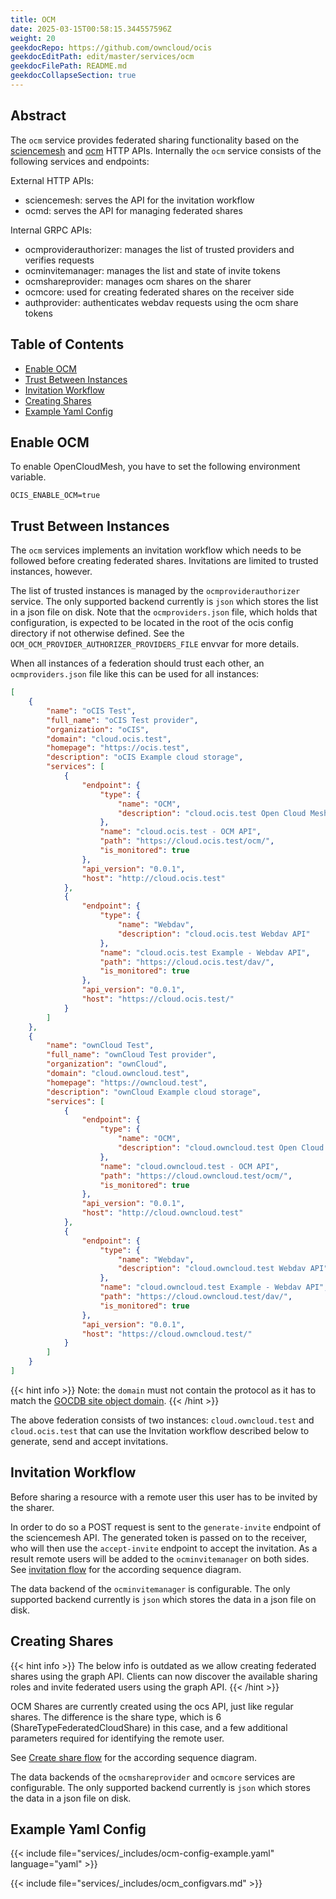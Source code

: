 ```yaml
---
title: OCM
date: 2025-03-15T00:58:15.344557596Z
weight: 20
geekdocRepo: https://github.com/owncloud/ocis
geekdocEditPath: edit/master/services/ocm
geekdocFilePath: README.md
geekdocCollapseSection: true
---
```


<!-- Do not edit this file, it is autogenerated. Edit the service README.md instead -->

## Abstract


The `ocm` service provides federated sharing functionality based on the [sciencemesh](https://sciencemesh.io/) and [ocm](https://github.com/cs3org/OCM-API) HTTP APIs. Internally the `ocm` service consists of the following services and endpoints:

External HTTP APIs:
* sciencemesh: serves the API for the invitation workflow
* ocmd: serves the API for managing federated shares

Internal GRPC APIs:
* ocmproviderauthorizer: manages the list of trusted providers and verifies requests
* ocminvitemanager: manages the list and state of invite tokens
* ocmshareprovider: manages ocm shares on the sharer
* ocmcore: used for creating federated shares on the receiver side
* authprovider: authenticates webdav requests using the ocm share tokens


## Table of Contents

* [Enable OCM](#enable-ocm)
* [Trust Between Instances](#trust-between-instances)
* [Invitation Workflow](#invitation-workflow)
* [Creating Shares](#creating-shares)
* [Example Yaml Config](#example-yaml-config)

## Enable OCM

To enable OpenCloudMesh, you have to set the following environment variable.

```console
OCIS_ENABLE_OCM=true
```

## Trust Between Instances

The `ocm` services implements an invitation workflow which needs to be followed before creating federated shares. Invitations are limited to trusted instances, however.

The list of trusted instances is managed by the `ocmproviderauthorizer` service. The only supported backend currently is `json` which stores the list in a json file on disk. Note that the `ocmproviders.json` file, which holds that configuration, is expected to be located in the root of the ocis config directory if not otherwise defined. See the `OCM_OCM_PROVIDER_AUTHORIZER_PROVIDERS_FILE` envvar for more details.

When all instances of a federation should trust each other, an `ocmproviders.json` file like this can be used for all instances:
```json
[
    {
        "name": "oCIS Test",
        "full_name": "oCIS Test provider",
        "organization": "oCIS",
        "domain": "cloud.ocis.test",
        "homepage": "https://ocis.test",
        "description": "oCIS Example cloud storage",
        "services": [
            {
                "endpoint": {
                    "type": {
                        "name": "OCM",
                        "description": "cloud.ocis.test Open Cloud Mesh API"
                    },
                    "name": "cloud.ocis.test - OCM API",
                    "path": "https://cloud.ocis.test/ocm/",
                    "is_monitored": true
                },
                "api_version": "0.0.1",
                "host": "http://cloud.ocis.test"
            },
            {
                "endpoint": {
                    "type": {
                        "name": "Webdav",
                        "description": "cloud.ocis.test Webdav API"
                    },
                    "name": "cloud.ocis.test Example - Webdav API",
                    "path": "https://cloud.ocis.test/dav/",
                    "is_monitored": true
                },
                "api_version": "0.0.1",
                "host": "https://cloud.ocis.test/"
            }
        ]
    },
    {
        "name": "ownCloud Test",
        "full_name": "ownCloud Test provider",
        "organization": "ownCloud",
        "domain": "cloud.owncloud.test",
        "homepage": "https://owncloud.test",
        "description": "ownCloud Example cloud storage",
        "services": [
            {
                "endpoint": {
                    "type": {
                        "name": "OCM",
                        "description": "cloud.owncloud.test Open Cloud Mesh API"
                    },
                    "name": "cloud.owncloud.test - OCM API",
                    "path": "https://cloud.owncloud.test/ocm/",
                    "is_monitored": true
                },
                "api_version": "0.0.1",
                "host": "http://cloud.owncloud.test"
            },
            {
                "endpoint": {
                    "type": {
                        "name": "Webdav",
                        "description": "cloud.owncloud.test Webdav API"
                    },
                    "name": "cloud.owncloud.test Example - Webdav API",
                    "path": "https://cloud.owncloud.test/dav/",
                    "is_monitored": true
                },
                "api_version": "0.0.1",
                "host": "https://cloud.owncloud.test/"
            }
        ]
    }
]
```

{{< hint info >}}
Note: the `domain` must not contain the protocol as it has to match the [GOCDB site object domain](https://developer.sciencemesh.io/docs/technical-documentation/central-database/#site-object).
{{< /hint >}}

The above federation consists of two instances: `cloud.owncloud.test` and `cloud.ocis.test` that can use the Invitation workflow described below to generate, send and accept invitations.

## Invitation Workflow

Before sharing a resource with a remote user this user has to be invited by the sharer.

In order to do so a POST request is sent to the `generate-invite` endpoint of the sciencemesh API. The generated token is passed on to the receiver, who will then use the `accept-invite` endpoint to accept the invitation. As a result remote users will be added to the `ocminvitemanager` on both sides. See [invitation flow](invitation_flow) for the according sequence diagram.

The data backend of the `ocminvitemanager` is configurable. The only supported backend currently is `json` which stores the data in a json file on disk.

## Creating Shares

{{< hint info >}}
The below info is outdated as we allow creating federated shares using the graph API. Clients can now discover the available sharing roles and invite federated users using the graph API.
{{< /hint >}}

OCM Shares are currently created using the ocs API, just like regular shares. The difference is the share type, which is 6 (ShareTypeFederatedCloudShare) in this case, and a few additional parameters required for identifying the remote user.

See [Create share flow](create_share_flow) for the according sequence diagram.

The data backends of the `ocmshareprovider` and `ocmcore` services are configurable. The only supported backend currently is `json` which stores the data in a json file on disk.
## Example Yaml Config
{{< include file="services/_includes/ocm-config-example.yaml"  language="yaml" >}}

{{< include file="services/_includes/ocm_configvars.md" >}}

